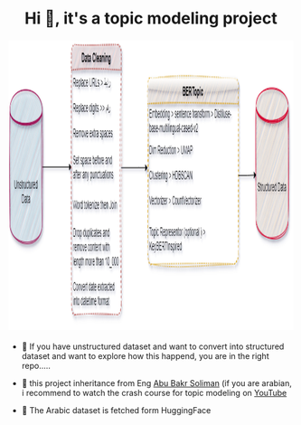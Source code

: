<h1 align="center">Hi 👋, it's a topic modeling project </h1>
<h3 align="center">
  <img src="diagram.png" width="512" height="512">
</h3>


- 🌱 If you have unstructured dataset and want to convert into structured dataset and want to explore how this happend, you are in the right repo..... 

- 🔭 this project inheritance from Eng [Abu Bakr Soliman](https://www.linkedin.com/in/bakrianoo/) (if you are arabian, i recommend to watch the crash course for topic modeling on [YouTube](https://www.youtube.com/watch?v=aDWB3u2ihy0&t=3118s) 

- 🌱 The Arabic dataset is fetched form HuggingFace 
